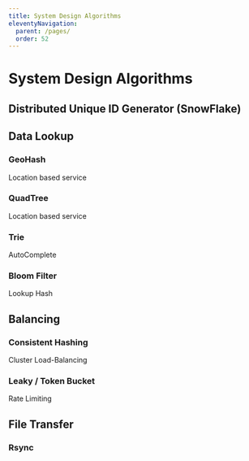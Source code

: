```yaml
---
title: System Design Algorithms
eleventyNavigation:
  parent: /pages/
  order: 52
---
```


# System Design Algorithms

## Distributed Unique ID Generator (SnowFlake)

## Data Lookup

### GeoHash

Location based service

### QuadTree

Location based service

### Trie

AutoComplete

### Bloom Filter

Lookup Hash

## Balancing

### Consistent Hashing

Cluster Load-Balancing

### Leaky / Token Bucket

Rate Limiting

## File Transfer

### Rsync
